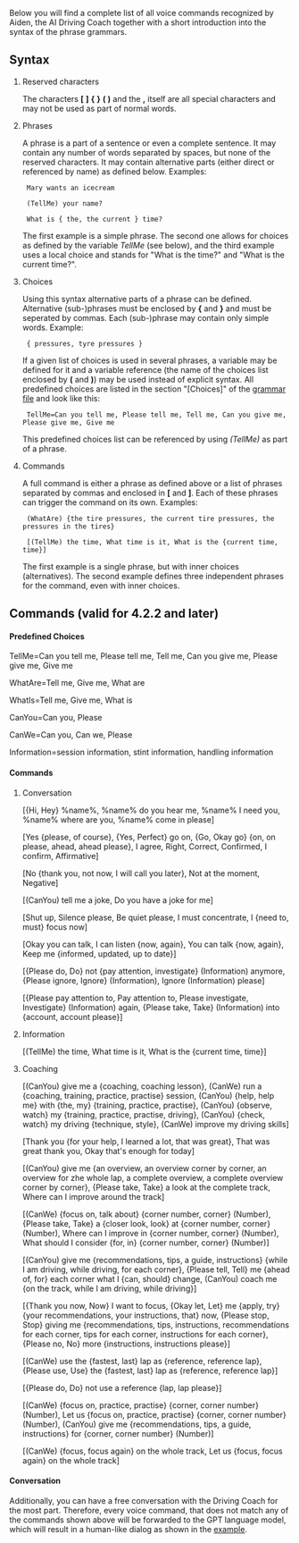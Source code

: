 Below you will find a complete list of all voice commands recognized by Aiden, the AI Driving Coach together with a short introduction into the syntax of the phrase grammars.

## Syntax

1. Reserved characters

   The characters **[**  **]**  **{**  **}**  **(**  **)** and the  **,**  itself are all special characters and may not be used as part of normal words.
   
2. Phrases

   A phrase is a part of a sentence or even a complete sentence. It may contain any number of words separated by spaces, but none of the reserved characters. It may contain alternative parts (either direct or referenced by name) as defined below. Examples:
   
		Mary wants an icecream

		(TellMe) your name?
		
		What is { the, the current } time?
		
   The first example is a simple phrase. The second one allows for choices as defined by the variable *TellMe* (see below), and the third example uses a local choice and stands for "What is the time?" and "What is the current time?".


3. Choices

   Using this syntax alternative parts of a phrase can be defined. Alternative (sub-)phrases must be enclosed by **{** and **}** and must be seperated by commas. Each (sub-)phrase may contain only simple words. Example:
   
		{ pressures, tyre pressures }

   If a given list of choices is used in several phrases, a variable may be defined for it and a variable reference (the name of the choices list enclosed by **(** and **)**) may be used instead of explicit syntax. All predefined choices are listed in the section "[Choices]" of the [grammar file](https://github.com/SeriousOldMan/Simulator-Controller/blob/main/Sources/Assistants/Grammars/Race%20Engineer.grammars.en) and look like this:

		TellMe=Can you tell me, Please tell me, Tell me, Can you give me, Please give me, Give me

   This predefined choices list can be referenced by using *(TellMe)* as part of a phrase.

4. Commands

   A full command is either a phrase as defined above or a list of phrases separated by commas and enclosed in **[** and **]**. Each of these phrases can trigger the command on its own. Examples:

		(WhatAre) {the tire pressures, the current tire pressures, the pressures in the tires}
		
		[(TellMe) the time, What time is it, What is the {current time, time}]

   The first example is a single phrase, but with inner choices (alternatives). The second example defines three independent phrases for the command, even with inner choices.

## Commands (valid for 4.2.2 and later)

#### Predefined Choices

TellMe=Can you tell me, Please tell me, Tell me, Can you give me, Please give me, Give me

WhatAre=Tell me, Give me, What are

WhatIs=Tell me, Give me, What is

CanYou=Can you, Please

CanWe=Can you, Can we, Please

Information=session information, stint information, handling information

#### Commands

1.  Conversation

	[{Hi, Hey} %name%, %name% do you hear me, %name% I need you, %name% where are you, %name% come in please]
	
	[Yes {please, of course}, {Yes, Perfect} go on, {Go, Okay go} {on, on please, ahead, ahead please}, I agree, Right, Correct, Confirmed, I confirm, Affirmative]
	
	[No {thank you, not now, I will call you later}, Not at the moment, Negative]

	[(CanYou) tell me a joke, Do you have a joke for me]

	[Shut up, Silence please, Be quiet please, I must concentrate, I {need to, must} focus now]

	[Okay you can talk, I can listen {now, again}, You can talk {now, again}, Keep me {informed, updated, up to date}]

	[{Please do, Do} not {pay attention, investigate} (Information) anymore, {Please ignore, Ignore} (Information), Ignore (Information) please]

	[{Please pay attention to, Pay attention to, Please investigate, Investigate} (Information) again, {Please take, Take} (Information) into {account, account please}]

2.  Information

	[(TellMe) the time, What time is it, What is the {current time, time}]
	
3.  Coaching

	[(CanYou) give me a {coaching, coaching lesson}, (CanWe) run a {coaching, training, practice, practise} session, (CanYou) {help, help me} with {the, my} {training, practice, practise}, (CanYou) {observe, watch} my {training, practice, practise, driving}, (CanYou) {check, watch} my driving {technique, style}, (CanWe) improve my driving skills]

	[Thank you {for your help, I learned a lot, that was great}, That was great thank you, Okay that's enough for today]

	[(CanYou) give me {an overview, an overview corner by corner, an overview for zhe whole lap, a complete overview, a complete overview corner by corner}, {Please take, Take} a look at the complete track, Where can I improve around the track]

	[(CanWe) {focus on, talk about} {corner number, corner} (Number), {Please take, Take} a {closer look, look} at {corner number, corner} (Number), Where can I improve in {corner number, corner} (Number), What should I consider {for, in} {corner number, corner} (Number)]

	[(CanYou) give me {recommendations, tips, a guide, instructions} {while I am driving, while driving, for each corner}, {Please tell, Tell} me {ahead of, for} each corner what I {can, should} change, (CanYou) coach me {on the track, while I am driving, while driving}]

	[{Thank you now, Now} I want to focus, {Okay let, Let} me {apply, try} {your recommendations, your instructions, that} now, {Please stop, Stop} giving me {recommendations, tips, instructions, recommendations for each corner, tips for each corner, instructions for each corner}, {Please no, No} more {instructions, instructions please}]

	[(CanWe) use the {fastest, last} lap as {reference, reference lap}, {Please use, Use} the {fastest, last} lap as {reference, reference lap}]

	[{Please do, Do} not use a reference {lap, lap please}]
	
	[(CanWe) {focus on, practice, practise} {corner, corner number} (Number), Let us {focus on, practice, practise} {corner, corner number} (Number), (CanYou) give me {recommendations, tips, a guide, instructions} for {corner, corner number} (Number)]
	
	[(CanWe) {focus, focus again} on the whole track, Let us {focus, focus again} on the whole track]

#### Conversation

Additionally, you can have a free conversation with the Driving Coach for the most part. Therefore, every voice command, that does not match any of the commands shown above will be forwarded to the GPT language model, which will result in a human-like dialog as shown in the [example](https://github.com/SeriousOldMan/Simulator-Controller/wiki/AI-Driving-Coach#a-typical-dialog).